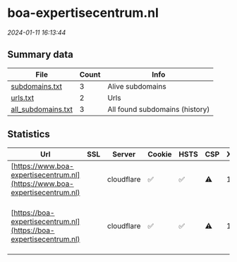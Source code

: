 # boa-expertisecentrum.nl
*2024-01-11 16:13:44*
## Summary data
| File       | Count | Info |
|------------|-------|------|
|[subdomains.txt](/data/boa-expertisecentrum.nl/subdomains.txt)|3|Alive subdomains|
|[urls.txt](/data/boa-expertisecentrum.nl/urls.txt)|2|Urls|
|[all_subdomains.txt](/data/boa-expertisecentrum.nl/all_subdomains.txt)|3|All found subdomains (history)|
## Statistics
| Url | SSL | Server | Cookie | HSTS | CSP | XFO | XXP | RP | Tech |Title |
|------------|-------|------|------|------|------|------|------|------|------|------|
|[https://www.boa-expertisecentrum.nl](https://www.boa-expertisecentrum.nl)| |cloudflare|:white_check_mark: |:white_check_mark: |:warning: | 1:white_check_mark: | 2:white_check_mark: | 3:white_check_mark: |Cloudflare HSTS HTTP/3||
|[https://boa-expertisecentrum.nl](https://boa-expertisecentrum.nl)| |cloudflare|:white_check_mark: |:white_check_mark: |:warning: | 1:white_check_mark: | 2:white_check_mark: | 3:white_check_mark: |Apache Tomcat Cloudflare Fourthwall:1.0.0 HSTS HTTP/3 Java MariaDB Skolengo:1.0.0|boa-expertisecen...|